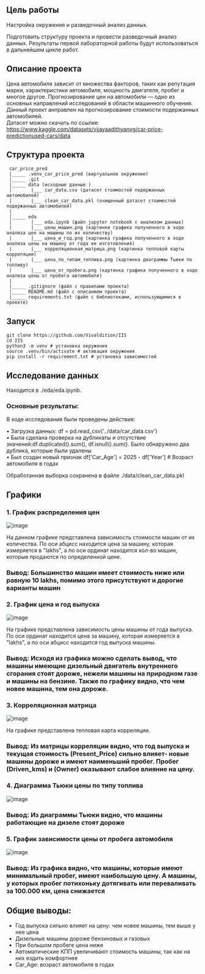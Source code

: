 ## Цель работы 

 Настройка окружения и разведочный анализ данных. 

 Подготовить структуру проекта и провести разведочный анализ данных. Результаты первой лабораторной работы будут использоваться в дальнейшем цикле работ.

## Описание проекта

 Цена автомобиля зависит от множества факторов, таких как репутация марки, характеристики автомобиля, мощность двигателя, пробег и многое другое. Прогнозирование цен на автомобили — одно из основных направлений исследований в области машинного обучения. <br/>
 Данный проект анправлен на прогнозирование стоимости подержанных автомобилей.<br/>
 Датасет можно скачать по ссылке: https://www.kaggle.com/datasets/vijayaadithyanvg/car-price-predictionused-cars/data <br/>
## Структура проекта
```
 car_price_pred
 |_____ .venv_car_price_pred (виртуальное окружение) 
 |_____ .git 
 |_____ data (исходные данные ) 
 |       |___ car_data.csv (датасет стоимостей подержанных автомобилей) 
 |       |___ clean_car_data.pkl (очищенный датасет стоимостей подержанных автомобилей)
 |
 |_____ eda
 |       |___ eda.ipynb (файл jupyter notebook с анализом данных) 
 |       |___ цены_машин.png (картинки графика полученного в ходе анализа цен на машины по их количеству) 
 |       |___ цена_и_год.png (картинка графика полученного в ходе анализа цены на машину от года ее изготовления) 
 |       |___ корреляционная_матрица.png (картинка тепловой карты корреляции) 
 |       |___ цена_по_типам_топлива.png (картинка диаграммы Тьюки по топливу) 
 |       |___ цена_от_пробега.png (картинка графика полученного в ходе анализа цены от пробега автомобиля) 
 |  
 |_____ .gitignore (файл с правилами проекта) 
 |_____ README.md (файл с описанием проекта) 
 |_____ requirements.txt (файл с библиотеками, использующимися в проекте)
 ```


## Запуск

```git clone https://github.com/Vivaldition/IIS``` <br/>
```cd IIS```<br/>
```python3 -m venv # установка окружения```<br/>
```source .venv/bin/activate # активация окружения```<br/>
```pip install -r requirement.txt # установка зависимостей```<br/>

## Исследование данных
Находится в ./eda/eda.ipynb.

### Основные результаты:

В ходе исследования были проведены действия:

• Загрузка данных: df = pd.read_csv('../data/car_data.csv') <br/>
• Была сделана проверка на дубликаты и отсутствие значений:df.duplicated().sum(), df.isnull().sum(). Было обнаружено два дублика, которые были удалены <br/> 
• Был создан новый признак df['Car_Age'] = 2025 - df['Year']  # Возраст автомобиля в годах <br/>

Обработанная выборка сохранена в файле ./data/clean_car_data.pkl

## Графики

### 1. График распределения цен

![image](https://github.com/Vivaldition/IIS/blob/main/eda/цены_машин.png)

На данном графике представлена зависимость стоимости машин от их количества. По оси абцисс находится цена за машину, которая измеряется в "lakhs", а по оси ординат находится кол-во машин, которые продаются по определенной цене.

### Вывод: Большинство машин имеет стоимость ниже или равную 10 lakhs, помимо этого присутствуют и дорогие варианты машин

### 2. График цена и год выпуска

![image](https://github.com/Vivaldition/IIS/blob/main/eda/%D1%86%D0%B5%D0%BD%D0%B0_%D0%B8_%D0%B3%D0%BE%D0%B4.png)

На графике представлена зависимость цены машины от года выпуска. По оси ординат находится цена за машину, которая измеряется в "lakhs", а по оси абцисс находится год выпуска машины.

### Вывод: Исходя из графика можно сделать вывод, что машины имеющие дизельный двигатель внутреннего сгорания стоят дороже, нежели машины на природном газе и машины на бензине. Также по графику видно, что чем новее машина, тем она дороже.

### 3. Корреляционная матрица

![image](https://github.com/Vivaldition/IIS/blob/main/eda/корреляционная_матрица.png)

На графике представлена тепловая карта корреляции. <br/>


### Вывод: Из матрицы корреляции видно, что год выпуска и текущая стоимость (Present_Price) сильно влияет- новые машины дороже и имеют наименьший пробег. Пробег (Driven_kms) и (Owner) оказывают слабое влияние на цену.

### 4. Диаграмма Тьюки цены по типу топлива

![image](https://github.com/Vivaldition/IIS/blob/main/eda/цена_по_типам_топлива.png)


### Вывод: Из диаграммы Тьюки видно, что машины работающие на дизеле стоят дороже

### 5. График зависимости цены от пробега автомобиля


![image](https://github.com/Vivaldition/IIS/blob/main/eda/цена_от_пробега.png)

### Вывод: Из графика видно, что машины, которые имеют минимальный пробег, имеют наибольшую цену. А машины, у которых пробег потихоньку дотягивать или переваливать за 100.000 км, цена снижается

## Общие выводы:

- Год выпуска сильно влияет на цену: чем новее машины, тем выше у нее цена
- Дизельные машины дороже бензиновых и газовых
- При большом пробеге цена ниже
- Автоматические КПП увеличивают стоимость машины, так как на них ездить комфортнее
- Car_Age: возраст автомобиля в годах


 
